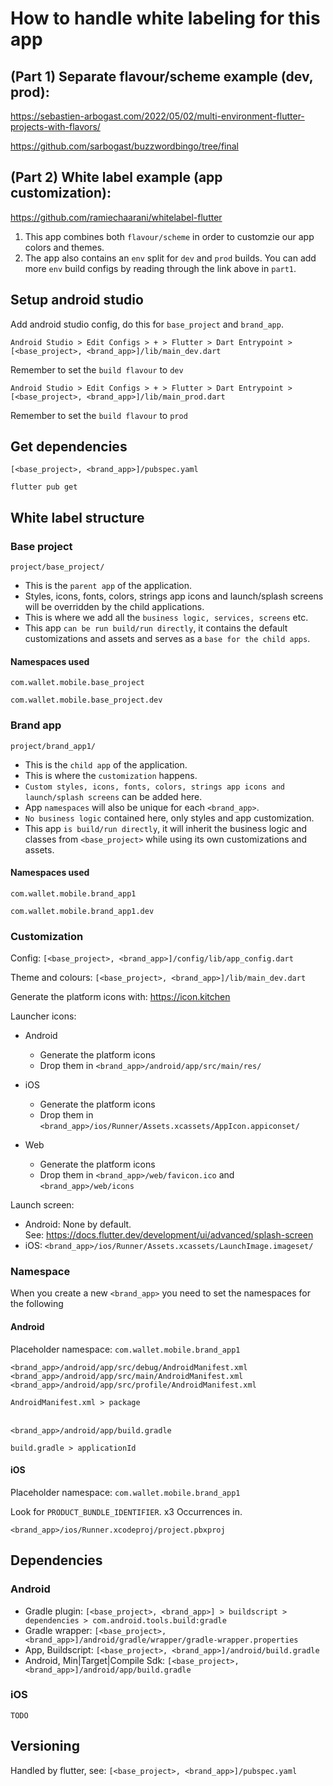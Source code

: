 # How to handle white labeling for this app

## (Part 1) Separate flavour/scheme example (dev, prod):

https://sebastien-arbogast.com/2022/05/02/multi-environment-flutter-projects-with-flavors/

https://github.com/sarbogast/buzzwordbingo/tree/final

## (Part 2) White label example (app customization):

https://github.com/ramiechaarani/whitelabel-flutter

1. This app combines both `flavour/scheme` in order to customzie our app colors and themes.
2. The app also contains an `env` split for `dev` and `prod` builds. You can add more `env` build configs by reading through the link above in `part1`. 

## Setup android studio

Add android studio config, do this for `base_project` and `brand_app`.
    
    Android Studio > Edit Configs > + > Flutter > Dart Entrypoint > [<base_project>, <brand_app>]/lib/main_dev.dart

Remember to set the `build flavour` to `dev`

    Android Studio > Edit Configs > + > Flutter > Dart Entrypoint > [<base_project>, <brand_app>]/lib/main_prod.dart

Remember to set the `build flavour` to `prod`

## Get dependencies 
`[<base_project>, <brand_app>]/pubspec.yaml`

    flutter pub get

## White label structure

### Base project
```
project/base_project/
```

- This is the `parent app` of the application.
- Styles, icons, fonts, colors, strings app icons and launch/splash screens will be overridden by the child applications.
- This is where we add all the `business logic, services, screens` etc.
- This app `can be run build/run directly`, it contains the default customizations and assets and serves as a `base for the child apps`.

#### Namespaces used
```
com.wallet.mobile.base_project
```
```
com.wallet.mobile.base_project.dev
```

### Brand app
```
project/brand_app1/
```

- This is the `child app` of the application. 
- This is where the `customization` happens.
- `Custom styles, icons, fonts, colors, strings app icons and launch/splash screens` can be added here.
- App `namespaces` will also be unique for each `<brand_app>`.
- `No business logic` contained here, only styles and app customization.
- This app `is build/run directly`, it will inherit the business logic and classes from `<base_project>` while using its own customizations and assets.

#### Namespaces used
```
com.wallet.mobile.brand_app1
```
```
com.wallet.mobile.brand_app1.dev
```

### Customization

Config: `[<base_project>, <brand_app>]/config/lib/app_config.dart`

Theme and colours: `[<base_project>, <brand_app>]/lib/main_dev.dart`

Generate the platform icons with: https://icon.kitchen

Launcher icons:
- Android
    - Generate the platform icons
    - Drop them in `<brand_app>/android/app/src/main/res/`


- iOS
    - Generate the platform icons
    - Drop them in `<brand_app>/ios/Runner/Assets.xcassets/AppIcon.appiconset/`


- Web
    - Generate the platform icons
    - Drop them in `<brand_app>/web/favicon.ico` and `<brand_app>/web/icons`

Launch screen:
- Android: None by default. <br>See: https://docs.flutter.dev/development/ui/advanced/splash-screen
- iOS: `<brand_app>/ios/Runner/Assets.xcassets/LaunchImage.imageset/`


### Namespace
When you create a new `<brand_app>` you need to set the namespaces for the following

#### Android

Placeholder namespace: `com.wallet.mobile.brand_app1`


```
<brand_app>/android/app/src/debug/AndroidManifest.xml
<brand_app>/android/app/src/main/AndroidManifest.xml
<brand_app>/android/app/src/profile/AndroidManifest.xml
```
`AndroidManifest.xml > package`
<br>
<br>
```
<brand_app>/android/app/build.gradle
```
`build.gradle > applicationId`


#### iOS

Placeholder namespace: `com.wallet.mobile.brand_app1`

Look for `PRODUCT_BUNDLE_IDENTIFIER`. x3 Occurrences in. 
```
<brand_app>/ios/Runner.xcodeproj/project.pbxproj
```

## Dependencies

### Android

- Gradle plugin: `[<base_project>, <brand_app>] > buildscript > dependencies > com.android.tools.build:gradle`
- Gradle wrapper: `[<base_project>, <brand_app>]/android/gradle/wrapper/gradle-wrapper.properties`
- App, Buildscript: `[<base_project>, <brand_app>]/android/build.gradle`
- Android, Min|Target|Compile Sdk: `[<base_project>, <brand_app>]/android/app/build.gradle`

### iOS
    TODO

## Versioning
Handled by flutter, see: `[<base_project>, <brand_app>]/pubspec.yaml`
